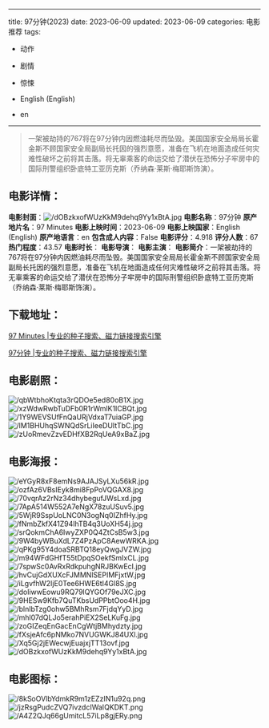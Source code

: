 
---
title: 97分钟(2023)
date: 2023-06-09
updated: 2023-06-09
categories: 电影推荐
tags:
- 动作
- 剧情
- 惊悚

- English (English)
- en
---


> 一架被劫持的767将在97分钟内因燃油耗尽而坠毁。美国国家安全局局长霍金斯不顾国家安全局副局长托因的强烈意愿，准备在飞机在地面造成任何灾难性破坏之前将其击落。将无辜乘客的命运交给了潜伏在恐怖分子牢房中的国际刑警组织卧底特工亚历克斯（乔纳森·莱斯·梅耶斯饰演）。

## **电影详情**：

**电影封面**：<img src="https://image.tmdb.org/t/p/w200/dOBzkxofWUzKkM9dehq9Yy1xBtA.jpg" alt="/dOBzkxofWUzKkM9dehq9Yy1xBtA.jpg" title="/dOBzkxofWUzKkM9dehq9Yy1xBtA.jpg">
**电影名称**：97分钟
**原产地片名**：97 Minutes
**电影上映时间**：2023-06-09
**电影上映国家**：English (English)
**原产地语言**：en
**包含成人内容**：False
**电影评分**：4.918
**评分人数**：67
**热门程度**：43.57
**电影时长**：
**电影导演**：
**电影主演**：
**电影简介**：一架被劫持的767将在97分钟内因燃油耗尽而坠毁。美国国家安全局局长霍金斯不顾国家安全局副局长托因的强烈意愿，准备在飞机在地面造成任何灾难性破坏之前将其击落。将无辜乘客的命运交给了潜伏在恐怖分子牢房中的国际刑警组织卧底特工亚历克斯（乔纳森·莱斯·梅耶斯饰演）。

## **下载地址**：
[97 Minutes |专业的种子搜索、磁力链接搜索引擎](https://movie.amd794.com:2083/?search=97%20Minutes&ordering=&mode=match_phrase&page_size=10&page=1)

[97分钟 |专业的种子搜索、磁力链接搜索引擎](https://movie.amd794.com:2083/?search=97%E5%88%86%E9%92%9F&ordering=&mode=match_phrase&page_size=10&page=1)
 

## **电影剧照**：
<img src="https://image.tmdb.org/t/p/original/qbWtbhoKtqta3rQDOe5ed80oB1X.jpg" alt="/qbWtbhoKtqta3rQDOe5ed80oB1X.jpg" title="/qbWtbhoKtqta3rQDOe5ed80oB1X.jpg"><img src="https://image.tmdb.org/t/p/original/xzWdwRwbTuDFb0R1rWmlK1ICBQt.jpg" alt="/xzWdwRwbTuDFb0R1rWmlK1ICBQt.jpg" title="/xzWdwRwbTuDFb0R1rWmlK1ICBQt.jpg"><img src="https://image.tmdb.org/t/p/original/1Y9WEVSUfFnQaURjVdxaT7uiaGP.jpg" alt="/1Y9WEVSUfFnQaURjVdxaT7uiaGP.jpg" title="/1Y9WEVSUfFnQaURjVdxaT7uiaGP.jpg"><img src="https://image.tmdb.org/t/p/original/lM1BHUhqSWNQdSrLiIeeDUItTbC.jpg" alt="/lM1BHUhqSWNQdSrLiIeeDUItTbC.jpg" title="/lM1BHUhqSWNQdSrLiIeeDUItTbC.jpg"><img src="https://image.tmdb.org/t/p/original/zUoRmevZzvEDHfXB2RqUeA9xBaZ.jpg" alt="/zUoRmevZzvEDHfXB2RqUeA9xBaZ.jpg" title="/zUoRmevZzvEDHfXB2RqUeA9xBaZ.jpg">

## **电影海报**：
<img src="https://image.tmdb.org/t/p/original/eYGyR8xF8emNs9AJAJSyLXu56kR.jpg" alt="/eYGyR8xF8emNs9AJAJSyLXu56kR.jpg" title="/eYGyR8xF8emNs9AJAJSyLXu56kR.jpg"><img src="https://image.tmdb.org/t/p/original/ozfAz6VBsIEyk8mi8FpPoVQGAX8.jpg" alt="/ozfAz6VBsIEyk8mi8FpPoVQGAX8.jpg" title="/ozfAz6VBsIEyk8mi8FpPoVQGAX8.jpg"><img src="https://image.tmdb.org/t/p/original/70vqrAz2rNz34dhybegufJWsLxd.jpg" alt="/70vqrAz2rNz34dhybegufJWsLxd.jpg" title="/70vqrAz2rNz34dhybegufJWsLxd.jpg"><img src="https://image.tmdb.org/t/p/original/7ApA514W552A7eNgX78zuUSuv5.jpg" alt="/7ApA514W552A7eNgX78zuUSuv5.jpg" title="/7ApA514W552A7eNgX78zuUSuv5.jpg"><img src="https://image.tmdb.org/t/p/original/5WjR9SspUoLNC0N3ogNq0IZhfHy.jpg" alt="/5WjR9SspUoLNC0N3ogNq0IZhfHy.jpg" title="/5WjR9SspUoLNC0N3ogNq0IZhfHy.jpg"><img src="https://image.tmdb.org/t/p/original/fNmbZkfX41Z94lhTB4q3UoXH54j.jpg" alt="/fNmbZkfX41Z94lhTB4q3UoXH54j.jpg" title="/fNmbZkfX41Z94lhTB4q3UoXH54j.jpg"><img src="https://image.tmdb.org/t/p/original/srQokmChA6IwyZXP0Q4ZtCsB5w3.jpg" alt="/srQokmChA6IwyZXP0Q4ZtCsB5w3.jpg" title="/srQokmChA6IwyZXP0Q4ZtCsB5w3.jpg"><img src="https://image.tmdb.org/t/p/original/9W4byWBuXdL7Z4PzApC8AewWRKA.jpg" alt="/9W4byWBuXdL7Z4PzApC8AewWRKA.jpg" title="/9W4byWBuXdL7Z4PzApC8AewWRKA.jpg"><img src="https://image.tmdb.org/t/p/original/qPKg95Y4doaSRBTQ18eyQwgJVZW.jpg" alt="/qPKg95Y4doaSRBTQ18eyQwgJVZW.jpg" title="/qPKg95Y4doaSRBTQ18eyQwgJVZW.jpg"><img src="https://image.tmdb.org/t/p/original/m94WFdGHfT55tDpqSOekfSmIxCL.jpg" alt="/m94WFdGHfT55tDpqSOekfSmIxCL.jpg" title="/m94WFdGHfT55tDpqSOekfSmIxCL.jpg"><img src="https://image.tmdb.org/t/p/original/7spwSc0AvRxRdkpuhgNRJBKwEcI.jpg" alt="/7spwSc0AvRxRdkpuhgNRJBKwEcI.jpg" title="/7spwSc0AvRxRdkpuhgNRJBKwEcI.jpg"><img src="https://image.tmdb.org/t/p/original/hvCujGdXUXcFJMMNlSEPIMFjxtW.jpg" alt="/hvCujGdXUXcFJMMNlSEPIMFjxtW.jpg" title="/hvCujGdXUXcFJMMNlSEPIMFjxtW.jpg"><img src="https://image.tmdb.org/t/p/original/iLgvfhW2IjE0Tee6HWE6tI4Gl8S.jpg" alt="/iLgvfhW2IjE0Tee6HWE6tI4Gl8S.jpg" title="/iLgvfhW2IjE0Tee6HWE6tI4Gl8S.jpg"><img src="https://image.tmdb.org/t/p/original/doliwwEowu9RQ79lQYGOf79eJXC.jpg" alt="/doliwwEowu9RQ79lQYGOf79eJXC.jpg" title="/doliwwEowu9RQ79lQYGOf79eJXC.jpg"><img src="https://image.tmdb.org/t/p/original/9HESw9Kfb7QuTKbsUdPPbtOoo4H.jpg" alt="/9HESw9Kfb7QuTKbsUdPPbtOoo4H.jpg" title="/9HESw9Kfb7QuTKbsUdPPbtOoo4H.jpg"><img src="https://image.tmdb.org/t/p/original/blnlbTzg0ohw5BMhRsm7FjdqYyD.jpg" alt="/blnlbTzg0ohw5BMhRsm7FjdqYyD.jpg" title="/blnlbTzg0ohw5BMhRsm7FjdqYyD.jpg"><img src="https://image.tmdb.org/t/p/original/mhl07dQLJo5erahPiEX2SeLKuFg.jpg" alt="/mhl07dQLJo5erahPiEX2SeLKuFg.jpg" title="/mhl07dQLJo5erahPiEX2SeLKuFg.jpg"><img src="https://image.tmdb.org/t/p/original/zoGIZeqEnGacEnCgWtjBMhydzty.jpg" alt="/zoGIZeqEnGacEnCgWtjBMhydzty.jpg" title="/zoGIZeqEnGacEnCgWtjBMhydzty.jpg"><img src="https://image.tmdb.org/t/p/original/fXsjeAfc6pNMko7NVUGWKJ84UXl.jpg" alt="/fXsjeAfc6pNMko7NVUGWKJ84UXl.jpg" title="/fXsjeAfc6pNMko7NVUGWKJ84UXl.jpg"><img src="https://image.tmdb.org/t/p/original/Xq5Gj2jEWecwjEuajxjTT13ovf.jpg" alt="/Xq5Gj2jEWecwjEuajxjTT13ovf.jpg" title="/Xq5Gj2jEWecwjEuajxjTT13ovf.jpg"><img src="https://image.tmdb.org/t/p/original/dOBzkxofWUzKkM9dehq9Yy1xBtA.jpg" alt="/dOBzkxofWUzKkM9dehq9Yy1xBtA.jpg" title="/dOBzkxofWUzKkM9dehq9Yy1xBtA.jpg">

## **电影图标**：
<img src="https://image.tmdb.org/t/p/original/8kSoOVlbYdmkR9m1zEZzIN1u92q.png" alt="/8kSoOVlbYdmkR9m1zEZzIN1u92q.png" title="/8kSoOVlbYdmkR9m1zEZzIN1u92q.png"><img src="https://image.tmdb.org/t/p/original/jzRsgPudcZVQ7ivzdcIWaIQKDKT.png" alt="/jzRsgPudcZVQ7ivzdcIWaIQKDKT.png" title="/jzRsgPudcZVQ7ivzdcIWaIQKDKT.png"><img src="https://image.tmdb.org/t/p/original/A4Z2QJq66gUmitcL57iLp8gjERy.png" alt="/A4Z2QJq66gUmitcL57iLp8gjERy.png" title="/A4Z2QJq66gUmitcL57iLp8gjERy.png">
